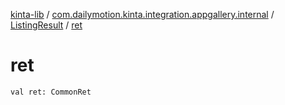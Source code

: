 [kinta-lib](../../index.md) / [com.dailymotion.kinta.integration.appgallery.internal](../index.md) / [ListingResult](index.md) / [ret](./ret.md)

# ret

`val ret: CommonRet`